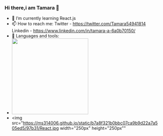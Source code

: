 ### Hi there,i am Tamara 👋

<!--
**atletisimo/atletisimo** is a ✨ _special_ ✨ repository because its `README.md` (this file) appears on your GitHub profile.

Here are some ideas to get you started:

- 🔭 I’m currently working on ...
-->

- 🌱 I’m currently learning React.js
- 📫 How to reach me: Twitter - https://twitter.com/Tamara54941814 Linkedin - https://www.linkedin.com/in/tamara-a-6a0b70150/
-  🔭 Languages and tools: 
-  <img src="https://codecondo.com/wp-content/uploads/2017/08/Front-end-development-languages.jpg" width="250px" height="250px"/>
-  <img src="https://ms314006.github.io/static/b7a8f321b0bbc07ca9b9d22a7a505ed5/97b31/React.jpg  width="250px" height="250px""


